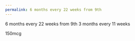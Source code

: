 ```yaml
---
permalink: 6 months every 22 weeks from 9th
---
```

6 months every 22 weeks from 9th 
3 months every 11 weeks 

150mcg